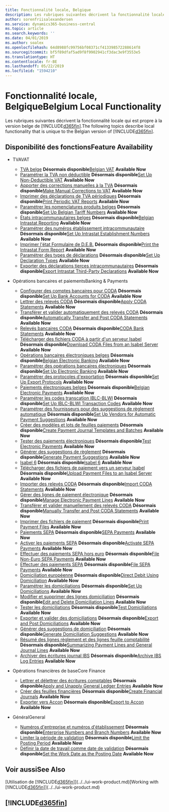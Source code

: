 ```yaml
---
title: Fonctionnalité locale, Belgique
description: Les rubriques suivantes décrivent la fonctionnalité locale de la version belge de Business Central.
author: sorenfriisalexandersen
ms.service: dynamics365-business-central
ms.topic: article
ms.search.keywords: ''
ms.date: 04/01/2019
ms.author: soalex
ms.openlocfilehash: 64d8988fc99756bf08371cf413398572288614f8
ms.sourcegitcommit: bf5f89dfaf5ad9f8f9902941cf3dac3e9f3553e5
ms.translationtype: HT
ms.contentlocale: fr-BE
ms.lasthandoff: 05/22/2019
ms.locfileid: "1594210"
---
```

# <a name="belgium-local-functionality"></a><span data-ttu-id="a0180-103">Fonctionnalité locale, Belgique</span><span class="sxs-lookup"><span data-stu-id="a0180-103">Belgium Local Functionality</span></span>
<span data-ttu-id="a0180-104">Les rubriques suivantes décrivent la fonctionnalité locale qui est propre à la version belge de [!INCLUDE[d365fin](../../includes/d365fin_md.md)].</span><span class="sxs-lookup"><span data-stu-id="a0180-104">The following topics describe local functionality that is unique to the Belgian version of [!INCLUDE[d365fin](../../includes/d365fin_md.md)].</span></span>  

## <a name="feature-availability"></a><span data-ttu-id="a0180-105">Disponibilité des fonctions</span><span class="sxs-lookup"><span data-stu-id="a0180-105">Feature Availability</span></span>

* <span data-ttu-id="a0180-106">TVA</span><span class="sxs-lookup"><span data-stu-id="a0180-106">VAT</span></span>
    * <span data-ttu-id="a0180-107">[TVA belge](belgian-vat.md) **Désormais disponible**</span><span class="sxs-lookup"><span data-stu-id="a0180-107">[Belgian VAT](belgian-vat.md) **Available Now**</span></span>
    * <span data-ttu-id="a0180-108">[Paramétrer la TVA non déductible](how-to-set-up-non-deductible-vat.md) **Désormais disponible**</span><span class="sxs-lookup"><span data-stu-id="a0180-108">[Set Up Non-Deductible VAT](how-to-set-up-non-deductible-vat.md) **Available Now**</span></span>
    * <span data-ttu-id="a0180-109">[Apporter des corrections manuelles à la TVA](how-to-make-manual-corrections-to-vat.md) **Désormais disponible**</span><span class="sxs-lookup"><span data-stu-id="a0180-109">[Make Manual Corrections to VAT](how-to-make-manual-corrections-to-vat.md) **Available Now**</span></span>
    * <span data-ttu-id="a0180-110">[Imprimer des déclarations de TVA périodiques](how-to-print-periodic-vat-reports.md) **Désormais disponible**</span><span class="sxs-lookup"><span data-stu-id="a0180-110">[Print Periodic VAT Reports](how-to-print-periodic-vat-reports.md) **Available Now**</span></span>
    * <span data-ttu-id="a0180-111">[Paramétrer les nomenclatures produits belges](how-to-set-up-belgian-tariff-numbers.md) **Désormais disponible**</span><span class="sxs-lookup"><span data-stu-id="a0180-111">[Set Up Belgian Tariff Numbers](how-to-set-up-belgian-tariff-numbers.md) **Available Now**</span></span>
    * <span data-ttu-id="a0180-112">[États intracommunautaires belges](belgian-intrastat-reporting.md) **Désormais disponible**</span><span class="sxs-lookup"><span data-stu-id="a0180-112">[Belgian Intrastat Reporting](belgian-intrastat-reporting.md) **Available Now**</span></span>
    * <span data-ttu-id="a0180-113">[Paramétrer des numéros établissement intracommunautaire](how-to-set-up-intrastat-establishment-numbers.md) **Désormais disponible**</span><span class="sxs-lookup"><span data-stu-id="a0180-113">[Set Up Intrastat Establishment Numbers](how-to-set-up-intrastat-establishment-numbers.md) **Available Now**</span></span>    
    * <span data-ttu-id="a0180-114">[Imprimer l'état Formulaire de D.E.B.](how-to-print-the-intrastat-form-report.md) **Désormais disponible**</span><span class="sxs-lookup"><span data-stu-id="a0180-114">[Print the Intrastat Form Report](how-to-print-the-intrastat-form-report.md) **Available Now**</span></span>
    * <span data-ttu-id="a0180-115">[Paramétrer des types de déclarations](how-to-set-up-declaration-types.md) **Désormais disponible**</span><span class="sxs-lookup"><span data-stu-id="a0180-115">[Set Up Declaration Types](how-to-set-up-declaration-types.md) **Available Now**</span></span>
    * <span data-ttu-id="a0180-116">[Exporter des déclarations tierces intracommunautaires](how-to-export-intrastat-third-party-declararations.md) **Désormais disponible**</span><span class="sxs-lookup"><span data-stu-id="a0180-116">[Export Intrastat Third-Party Declarations](how-to-export-intrastat-third-party-declararations.md) **Available Now**</span></span>

* <span data-ttu-id="a0180-117">Opérations bancaires et paiements</span><span class="sxs-lookup"><span data-stu-id="a0180-117">Banking & Payments</span></span>
    * <span data-ttu-id="a0180-118">[Configurer des comptes bancaires pour CODA](how-to-set-up-bank-accounts-for-coda.md) **Désormais disponible**</span><span class="sxs-lookup"><span data-stu-id="a0180-118">[Set Up Bank Accounts for CODA](how-to-set-up-bank-accounts-for-coda.md) **Available Now**</span></span>
    * <span data-ttu-id="a0180-119">[Lettrer des relevés CODA](how-to-apply-coda-statements.md) **Désormais disponible**</span><span class="sxs-lookup"><span data-stu-id="a0180-119">[Apply CODA Statements](how-to-apply-coda-statements.md) **Available Now**</span></span>
    * <span data-ttu-id="a0180-120">[Transférer et valider automatiquement des relevés CODA](how-to-automatically-transfer-and-post-coda-statements.md) **Désormais disponible**</span><span class="sxs-lookup"><span data-stu-id="a0180-120">[Automatically Transfer and Post CODA Statements](how-to-automatically-transfer-and-post-coda-statements.md) **Available Now**</span></span>
    * <span data-ttu-id="a0180-121">[Relevés bancaires CODA](coda-bank-statements.md) **Désormais disponible**</span><span class="sxs-lookup"><span data-stu-id="a0180-121">[CODA Bank Statements](coda-bank-statements.md) **Available Now**</span></span>
    * <span data-ttu-id="a0180-122">[Télécharger des fichiers CODA à partir d'un serveur Isabel](how-to-download-coda-files-from-an-isabel-server.md) **Désormais disponible**</span><span class="sxs-lookup"><span data-stu-id="a0180-122">[Download CODA Files from an Isabel Server](how-to-download-coda-files-from-an-isabel-server.md) **Available Now**</span></span>
    * <span data-ttu-id="a0180-123">[Opérations bancaires électroniques belges](belgian-electronic-banking.md) **Désormais disponible**</span><span class="sxs-lookup"><span data-stu-id="a0180-123">[Belgian Electronic Banking](belgian-electronic-banking.md) **Available Now**</span></span>
    * <span data-ttu-id="a0180-124">[Paramétrer des opérations bancaires électroniques](how-to-set-up-electronic-banking.md) **Désormais disponible**</span><span class="sxs-lookup"><span data-stu-id="a0180-124">[Set Up Electronic Banking](how-to-set-up-electronic-banking.md) **Available Now**</span></span>
    * <span data-ttu-id="a0180-125">[Paramétrer des protocoles d'exportation](how-to-set-up-export-protocols.md) **Désormais disponible**</span><span class="sxs-lookup"><span data-stu-id="a0180-125">[Set Up Export Protocols](how-to-set-up-export-protocols.md) **Available Now**</span></span>
    * <span data-ttu-id="a0180-126">[Paiements électroniques belges](belgian-electronic-payments.md) **Désormais disponible**</span><span class="sxs-lookup"><span data-stu-id="a0180-126">[Belgian Electronic Payments](belgian-electronic-payments.md) **Available Now**</span></span>
    * <span data-ttu-id="a0180-127">[Paramétrer les codes transcation IBLC-BLWI](how-to-set-up-iblc-blwi-transaction-codes.md) **Désormais disponible**</span><span class="sxs-lookup"><span data-stu-id="a0180-127">[Set Up IBLC-BLWI Transaction Codes](how-to-set-up-iblc-blwi-transaction-codes.md) **Available Now**</span></span>
    * <span data-ttu-id="a0180-128">[Paramétrer des fournisseurs pour des suggestions de règlement automatique](how-to-set-up-vendors-for-automatic-payment-suggestions.md) **Désormais disponible**</span><span class="sxs-lookup"><span data-stu-id="a0180-128">[Set Up Vendors for Automatic Payment Suggestions](how-to-set-up-vendors-for-automatic-payment-suggestions.md) **Available Now**</span></span>
    * <span data-ttu-id="a0180-129">[Créer des modèles et lots de feuilles paiements](how-to-create-payment-journal-templates-and-batches.md) **Désormais disponible**</span><span class="sxs-lookup"><span data-stu-id="a0180-129">[Create Payment Journal Templates and Batches](how-to-create-payment-journal-templates-and-batches.md) **Available Now**</span></span>
    * <span data-ttu-id="a0180-130">[Tester des paiements électroniques](how-to-test-electronic-payments.md) **Désormais disponible**</span><span class="sxs-lookup"><span data-stu-id="a0180-130">[Test Electronic Payments](how-to-test-electronic-payments.md) **Available Now**</span></span>
    * <span data-ttu-id="a0180-131">[Générer des suggestions de règlement](how-to-generate-payment-suggestions.md) **Désormais disponible**</span><span class="sxs-lookup"><span data-stu-id="a0180-131">[Generate Payment Suggestions](how-to-generate-payment-suggestions.md) **Available Now**</span></span>
    * <span data-ttu-id="a0180-132">[Isabel 6](isabel-6.md) **Désormais disponible**</span><span class="sxs-lookup"><span data-stu-id="a0180-132">[Isabel 6](isabel-6.md) **Available Now**</span></span>
    * <span data-ttu-id="a0180-133">[Télécharger des fichiers de paiement vers un serveur Isabel](how-to-upload-payment-files-to-an-isabel-server.md) **Désormais disponible**</span><span class="sxs-lookup"><span data-stu-id="a0180-133">[Upload Payment Files to an Isabel Server](how-to-upload-payment-files-to-an-isabel-server.md) **Available Now**</span></span>
    * <span data-ttu-id="a0180-134">[Importer des relevés CODA](how-to-import-coda-statements.md) **Désormais disponible**</span><span class="sxs-lookup"><span data-stu-id="a0180-134">[Import CODA Statements](how-to-import-coda-statements.md) **Available Now**</span></span>
    * <span data-ttu-id="a0180-135">[Gérer des lignes de paiement électronique](how-to-manage-electronic-payment-lines.md) **Désormais disponible**</span><span class="sxs-lookup"><span data-stu-id="a0180-135">[Manage Electronic Payment Lines](how-to-manage-electronic-payment-lines.md) **Available Now**</span></span>
    * <span data-ttu-id="a0180-136">[Transférer et valider manuellement des relevés CODA](how-to-manually-transfer-and-post-coda-statements.md) **Désormais disponible**</span><span class="sxs-lookup"><span data-stu-id="a0180-136">[Manually Transfer and Post CODA Statements](how-to-manually-transfer-and-post-coda-statements.md) **Available Now**</span></span>
    * <span data-ttu-id="a0180-137">[Imprimer des fichiers de paiement](how-to-print-payment-files.md) **Désormais disponible**</span><span class="sxs-lookup"><span data-stu-id="a0180-137">[Print Payment Files](how-to-print-payment-files.md) **Available Now**</span></span>
    * <span data-ttu-id="a0180-138">[Paiements SEPA](sepa-payments.md) **Désormais disponible**</span><span class="sxs-lookup"><span data-stu-id="a0180-138">[SEPA Payments](sepa-payments.md) **Available Now**</span></span>
    * <span data-ttu-id="a0180-139">[Activer les paiements SEPA](how-to-activate-sepa-payments.md) **Désormais disponible**</span><span class="sxs-lookup"><span data-stu-id="a0180-139">[Activate SEPA Payments](how-to-activate-sepa-payments.md) **Available Now**</span></span>
    * <span data-ttu-id="a0180-140">[Effectuer des paiements SEPA hors euro](how-to-file-non-euro-sepa-payments.md) **Désormais disponible**</span><span class="sxs-lookup"><span data-stu-id="a0180-140">[File Non-Euro SEPA Payments](how-to-file-non-euro-sepa-payments.md) **Available Now**</span></span>
    * <span data-ttu-id="a0180-141">[Effectuer des paiements SEPA](how-to-file-sepa-payments.md) **Désormais disponible**</span><span class="sxs-lookup"><span data-stu-id="a0180-141">[File SEPA Payments](how-to-file-sepa-payments.md) **Available Now**</span></span>
    * <span data-ttu-id="a0180-142">[Domiciliation européenne](direct-debit-using-domiciliation.md) **Désormais disponible**</span><span class="sxs-lookup"><span data-stu-id="a0180-142">[Direct Debit Using Domiciliation](direct-debit-using-domiciliation.md) **Available Now**</span></span>
    * <span data-ttu-id="a0180-143">[Paramétrer les domiciliations](how-to-set-up-domiciliations.md) **Désormais disponible**</span><span class="sxs-lookup"><span data-stu-id="a0180-143">[Set Up Domiciliations](how-to-set-up-domiciliations.md) **Available Now**</span></span>
    * <span data-ttu-id="a0180-144">[Modifier et supprimer des lignes domiciliation](how-to-edit-and-delete-domiciliation-lines.md) **Désormais disponible**</span><span class="sxs-lookup"><span data-stu-id="a0180-144">[Edit and Delete Domiciliation Lines](how-to-edit-and-delete-domiciliation-lines.md) **Available Now**</span></span>
    * <span data-ttu-id="a0180-145">[Tester les domiciliations](how-to-test-domiciliations.md) **Désormais disponible**</span><span class="sxs-lookup"><span data-stu-id="a0180-145">[Test Domiciliations](how-to-test-domiciliations.md) **Available Now**</span></span>
    * <span data-ttu-id="a0180-146">[Exporter et valider des domiciliations](how-to-export-and-post-domiciliations.md) **Désormais disponible**</span><span class="sxs-lookup"><span data-stu-id="a0180-146">[Export and Post Domiciliations](how-to-export-and-post-domiciliations.md) **Available Now**</span></span>
    * <span data-ttu-id="a0180-147">[Générer des suggestions de domiciliation](how-to-generate-domiciliation-suggestions.md) **Désormais disponible**</span><span class="sxs-lookup"><span data-stu-id="a0180-147">[Generate Domiciliation Suggestions](how-to-generate-domiciliation-suggestions.md) **Available Now**</span></span>
    * <span data-ttu-id="a0180-148">[Résumé des lignes règlement et des lignes feuille comptabilité](summarizing-payment-lines-and-general-journal-lines.md) **Désormais disponible**</span><span class="sxs-lookup"><span data-stu-id="a0180-148">[Summarizing Payment Lines and General Journal Lines](summarizing-payment-lines-and-general-journal-lines.md) **Available Now**</span></span>
    * <span data-ttu-id="a0180-149">[Archiver des écritures journal IBS](how-to-archive-ibs-log-entries.md) **Désormais disponible**</span><span class="sxs-lookup"><span data-stu-id="a0180-149">[Archive IBS Log Entries](how-to-archive-ibs-log-entries.md) **Available Now**</span></span>

* <span data-ttu-id="a0180-150">Opérations financières de base</span><span class="sxs-lookup"><span data-stu-id="a0180-150">Core Finance</span></span>
    * <span data-ttu-id="a0180-151">[Lettrer et délettrer des écritures comptables](how-to-apply-and-unapply-general-ledger-entries.md) **Désormais disponible**</span><span class="sxs-lookup"><span data-stu-id="a0180-151">[Apply and Unapply General Ledger Entries](how-to-apply-and-unapply-general-ledger-entries.md) **Available Now**</span></span>
    * <span data-ttu-id="a0180-152">[Créer des feuilles financières](how-to-create-financial-journals.md) **Désormais disponible**</span><span class="sxs-lookup"><span data-stu-id="a0180-152">[Create Financial Journals](how-to-create-financial-journals.md) **Available Now**</span></span>
    * <span data-ttu-id="a0180-153">[Exporter vers Accon](how-to-export-to-accon.md) **Désormais disponible**</span><span class="sxs-lookup"><span data-stu-id="a0180-153">[Export to Accon](how-to-export-to-accon.md) **Available Now**</span></span>

* <span data-ttu-id="a0180-154">Général</span><span class="sxs-lookup"><span data-stu-id="a0180-154">General</span></span>
    * <span data-ttu-id="a0180-155">[Numéros d'entreprise et numéros d'établissement](enterprise-numbers-and-branch-numbers.md) **Désormais disponible**</span><span class="sxs-lookup"><span data-stu-id="a0180-155">[Enterprise Numbers and Branch Numbers](enterprise-numbers-and-branch-numbers.md) **Available Now**</span></span>
    * <span data-ttu-id="a0180-156">[Limiter la période de validation](how-to-limit-the-posting-period.md) **Désormais disponible**</span><span class="sxs-lookup"><span data-stu-id="a0180-156">[Limit the Posting Period](how-to-limit-the-posting-period.md) **Available Now**</span></span>
    * <span data-ttu-id="a0180-157">[Définir la date de travail comme date de validation](how-to-set-the-work-date-as-the-posting-date.md) **Désormais disponible**</span><span class="sxs-lookup"><span data-stu-id="a0180-157">[Set the Work Date as the Posting Date](how-to-set-the-work-date-as-the-posting-date.md) **Available Now**</span></span>

## <a name="see-also"></a><span data-ttu-id="a0180-158">Voir aussi</span><span class="sxs-lookup"><span data-stu-id="a0180-158">See Also</span></span>
<span data-ttu-id="a0180-159">[Utilisation de [!INCLUDE[d365fin](../../includes/d365fin_md.md)]](../../ui-work-product.md)</span><span class="sxs-lookup"><span data-stu-id="a0180-159">[Working with [!INCLUDE[d365fin](../../includes/d365fin_md.md)]](../../ui-work-product.md)</span></span>

## [!INCLUDE[d365fin](../../includes/free_trial_md.md)]  
